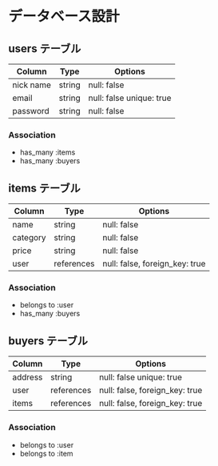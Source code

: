 # データベース設計

## users テーブル

|Column|Type|Options|
|------|----|-------|
|nick name|string|null: false |
|email    |string|null: false unique: true|
|password |string|null: false |


### Association

- has_many :items
- has_many :buyers

## items テーブル

|Column|Type|Options|
|------|----|-------|
|name    |string|null: false |
|category|string|null: false |
|price   |string|null: false |
|user    |references|null: false, foreign_key: true|


### Association

- belongs to :user
- has_many :buyers

## buyers テーブル

|Column|Type|Options|
|------|----|-------|
|address    |string|null: false unique: true|
|user    |references|null: false, foreign_key: true|
|items    |references|null: false, foreign_key: true|

### Association

- belongs to :user
- belongs to :item
